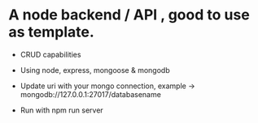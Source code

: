 # A node backend / API , good to use as template.

- CRUD capabilities

- Using node, express, mongoose & mongodb

- Update uri with your mongo connection, example -> mongodb://127.0.0.1:27017/databasename

- Run with npm run server
